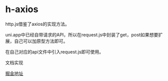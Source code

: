 # h-axios



http.js借鉴了axios的实现方法。

uni.app中已经自带请求的API，所以在request.js中封装了get，post如果想要扩展，自己可以加原型方法即可。

在自己对应的api文件中引入request.js即可使用。

文档实现

[掘金地址](<https://juejin.im/post/5d1591bfe51d454fa33b18f6>)

